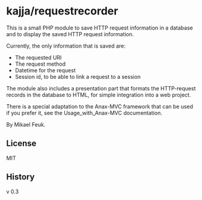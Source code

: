 kajja/requestrecorder
=====================

This is a small PHP module to save HTTP request information in a database and to display the saved HTTP request information.

Currently, the only information that is saved are:
* The requested URI
* The request method
* Datetime for the request
* Session id, to be able to link a request to a session

The module also includes a presentation part that formats the HTTP-request records in the database to HTML, for simple integration into a web project.

There is a special adaptation to the Anax-MVC framework that can be used if you prefer it, see the Usage_with_Anax-MVC documentation.

By Mikael Feuk.

License
-------
MIT

History
-------
v 0.3